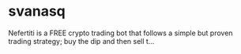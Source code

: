 # svanasq
Nefertiti is a FREE crypto trading bot that follows a simple but proven trading strategy; buy the dip and then sell t…
